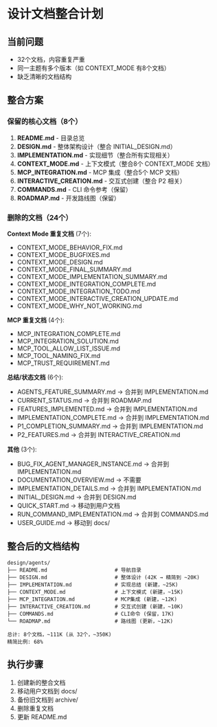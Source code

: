 # 设计文档整合计划

## 当前问题
- 32个文档，内容重复严重
- 同一主题有多个版本（如 CONTEXT_MODE 有8个文档）
- 缺乏清晰的文档结构

## 整合方案

### 保留的核心文档（8个）

1. **README.md** - 目录总览
2. **DESIGN.md** - 整体架构设计（整合 INITIAL_DESIGN.md）
3. **IMPLEMENTATION.md** - 实现细节（整合所有实现相关）
4. **CONTEXT_MODE.md** - 上下文模式（整合8个 CONTEXT_MODE 文档）
5. **MCP_INTEGRATION.md** - MCP 集成（整合5个 MCP 文档）
6. **INTERACTIVE_CREATION.md** - 交互式创建（整合 P2 相关）
7. **COMMANDS.md** - CLI 命令参考（保留）
8. **ROADMAP.md** - 开发路线图（保留）

### 删除的文档（24个）

**Context Mode 重复文档** (7个):
- CONTEXT_MODE_BEHAVIOR_FIX.md
- CONTEXT_MODE_BUGFIXES.md
- CONTEXT_MODE_DESIGN.md
- CONTEXT_MODE_FINAL_SUMMARY.md
- CONTEXT_MODE_IMPLEMENTATION_SUMMARY.md
- CONTEXT_MODE_INTEGRATION_COMPLETE.md
- CONTEXT_MODE_INTEGRATION_TODO.md
- CONTEXT_MODE_INTERACTIVE_CREATION_UPDATE.md
- CONTEXT_MODE_WHY_NOT_WORKING.md

**MCP 重复文档** (4个):
- MCP_INTEGRATION_COMPLETE.md
- MCP_INTEGRATION_SOLUTION.md
- MCP_TOOL_ALLOW_LIST_ISSUE.md
- MCP_TOOL_NAMING_FIX.md
- MCP_TRUST_REQUIREMENT.md

**总结/状态文档** (6个):
- AGENTS_FEATURE_SUMMARY.md → 合并到 IMPLEMENTATION.md
- CURRENT_STATUS.md → 合并到 ROADMAP.md
- FEATURES_IMPLEMENTED.md → 合并到 IMPLEMENTATION.md
- IMPLEMENTATION_COMPLETE.md → 合并到 IMPLEMENTATION.md
- P1_COMPLETION_SUMMARY.md → 合并到 IMPLEMENTATION.md
- P2_FEATURES.md → 合并到 INTERACTIVE_CREATION.md

**其他** (3个):
- BUG_FIX_AGENT_MANAGER_INSTANCE.md → 合并到 IMPLEMENTATION.md
- DOCUMENTATION_OVERVIEW.md → 不需要
- IMPLEMENTATION_DETAILS.md → 合并到 IMPLEMENTATION.md
- INITIAL_DESIGN.md → 合并到 DESIGN.md
- QUICK_START.md → 移动到用户文档
- RUN_COMMAND_IMPLEMENTATION.md → 合并到 COMMANDS.md
- USER_GUIDE.md → 移动到 docs/

## 整合后的文档结构

```
design/agents/
├── README.md                      # 导航目录
├── DESIGN.md                      # 整体设计 (42K → 精简到 ~20K)
├── IMPLEMENTATION.md              # 实现总结 (新建，~25K)
├── CONTEXT_MODE.md                # 上下文模式 (新建，~15K)
├── MCP_INTEGRATION.md             # MCP集成 (新建，~12K)
├── INTERACTIVE_CREATION.md        # 交互式创建 (新建，~10K)
├── COMMANDS.md                    # CLI命令 (保留，17K)
└── ROADMAP.md                     # 路线图 (更新，~12K)

总计: 8个文档，~111K (从 32个，~350K)
精简比例: 68%
```

## 执行步骤

1. 创建新的整合文档
2. 移动用户文档到 docs/
3. 备份旧文档到 archive/
4. 删除重复文档
5. 更新 README.md
